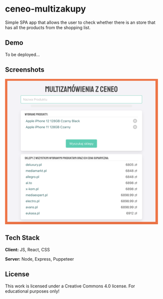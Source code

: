 # ceneo-multizakupy

Simple SPA app that allows the user to check whether there is an store that has all the products from the shopping list.

## Demo

To be deployed...

## Screenshots

![App Screenshot](https://raw.githubusercontent.com/bogk9/ceneo-scraper/main/public/preview.png)

## Tech Stack

**Client:** JS, React, CSS

**Server:** Node, Express, Puppeteer

## License

This work is licensed under a Creative Commons 4.0 license.
For educational purposes only!
